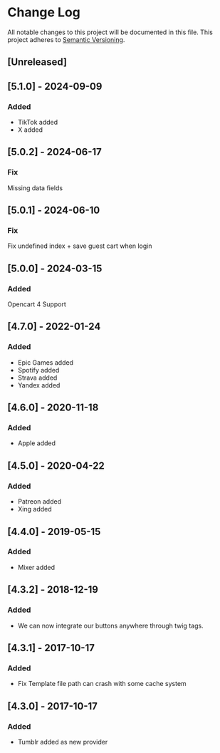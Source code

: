 # Change Log

All notable changes to this project will be documented in this file. This project adheres to [Semantic Versioning](http://semver.org/).


## [Unreleased]

## [5.1.0] - 2024-09-09
### Added
- TikTok added
- X added

## [5.0.2] - 2024-06-17
### Fix
Missing data fields

## [5.0.1] - 2024-06-10
### Fix
Fix undefined index + save guest cart when login

## [5.0.0] - 2024-03-15
### Added
Opencart 4 Support

## [4.7.0] - 2022-01-24
### Added
- Epic Games added
- Spotify added
- Strava added
- Yandex added

## [4.6.0] - 2020-11-18
### Added
- Apple added

## [4.5.0] - 2020-04-22
### Added
- Patreon added
- Xing added

## [4.4.0] - 2019-05-15
### Added
- Mixer added

## [4.3.2] - 2018-12-19
### Added
- We can now integrate our buttons anywhere through twig tags.

## [4.3.1] - 2017-10-17
### Added
- Fix Template file path can crash with some cache system

## [4.3.0] - 2017-10-17
### Added
- Tumblr added as new provider
